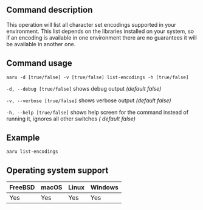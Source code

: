 ## Command description

This operation will list all character set encodings supported in your environment. This list depends on the libraries
installed on your system, so if an encoding is available in one environment there are no guarantees it will be available
in another one.

## Command usage

```aaru -d [true/false] -v [true/false] list-encodings -h [true/false]```

```-d, --debug [true/false]``` shows debug output *(default false)*

```-v, --verbose [true/false]``` shows verbose output *(default false)*

```-h, --help [true/false]``` shows help screen for the command instead of running it, ignores all other switches *(
default false)*

## Example

```aaru list-encodings```

## Operating system support

| FreeBSD | macOS | Linux | Windows |
|---------|-------|-------|---------|
| Yes     | Yes   | Yes   | Yes     |
